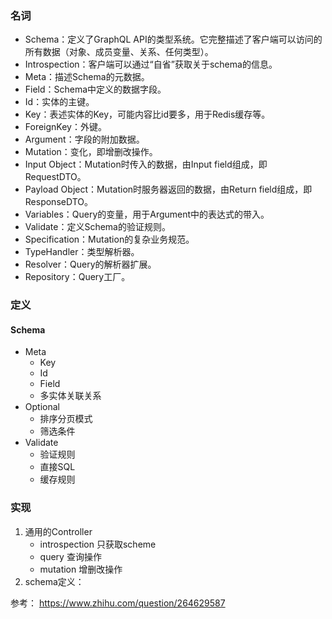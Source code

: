 ### 名词
* Schema：定义了GraphQL API的类型系统。它完整描述了客户端可以访问的所有数据（对象、成员变量、关系、任何类型）。
* Introspection：客户端可以通过“自省”获取关于schema的信息。
* Meta：描述Schema的元数据。
* Field：Schema中定义的数据字段。
* Id：实体的主键。
* Key：表述实体的Key，可能内容比id要多，用于Redis缓存等。
* ForeignKey：外键。
* Argument：字段的附加数据。
* Mutation：变化，即增删改操作。
* Input Object：Mutation时传入的数据，由Input field组成，即RequestDTO。
* Payload Object：Mutation时服务器返回的数据，由Return field组成，即ResponseDTO。
* Variables：Query的变量，用于Argument中的表达式的带入。
* Validate：定义Schema的验证规则。
* Specification：Mutation的复杂业务规范。
* TypeHandler：类型解析器。
* Resolver：Query的解析器扩展。
* Repository：Query工厂。

### 定义
#### Schema
* Meta
    * Key
    * Id
    * Field
    * 多实体关联关系
* Optional
    * 排序分页模式
    * 筛选条件
* Validate
    * 验证规则
    * 直接SQL
    * 缓存规则

### 实现
1. 通用的Controller
    * introspection 只获取scheme
    * query 查询操作
    * mutation 增删改操作
1. schema定义：


参考：
https://www.zhihu.com/question/264629587
